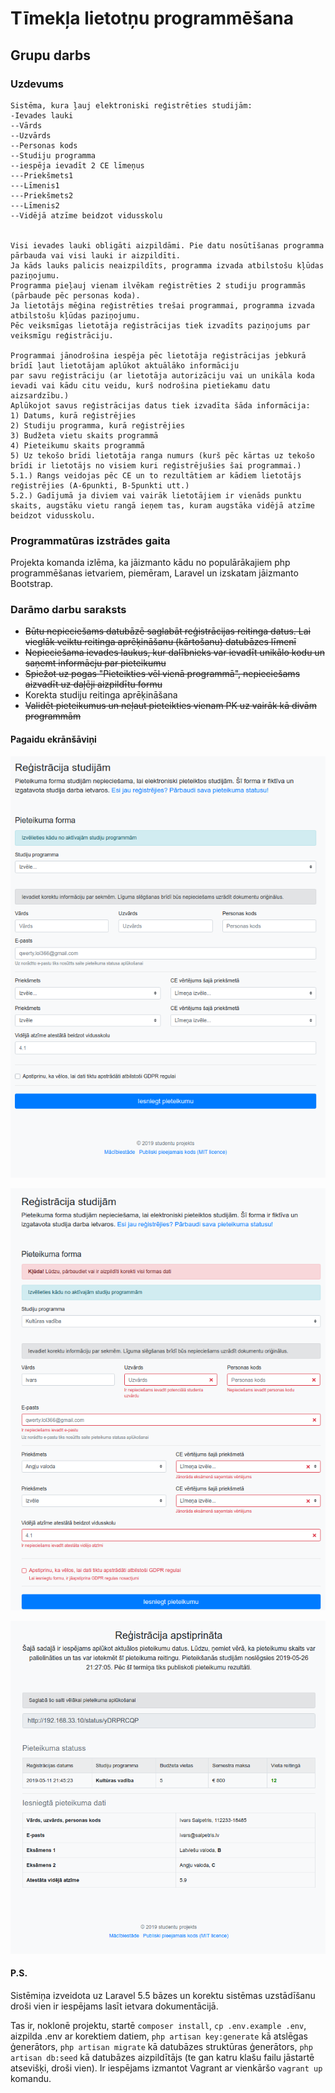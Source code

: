 # Tīmekļa lietotņu programmēšana
## Grupu darbs

### Uzdevums
```text
Sistēma, kura ļauj elektroniski reģistrēties studijām:
-Ievades lauki
--Vārds
--Uzvārds
--Personas kods
--Studiju programma
--iespēja ievadīt 2 CE līmeņus
---Priekšmets1
---Līmenis1
---Priekšmets2
---Līmenis2
--Vidējā atzīme beidzot vidusskolu


Visi ievades lauki obligāti aizpildāmi. Pie datu nosūtīšanas programma pārbauda vai visi lauki ir aizpildīti.
Ja kāds lauks palicis neaizpildīts, programma izvada atbilstošu kļūdas paziņojumu.
Programma pieļauj vienam ilvēkam reģistrēties 2 studiju programmās (pārbaude pēc personas koda). 
Ja lietotājs mēģina reģistrēties trešai programmai, programma izvada atbilstošu kļūdas paziņojumu.
Pēc veiksmīgas lietotāja reģistrācijas tiek izvadīts paziņojums par veiksmīgu reģistrāciju.

Programmai jānodrošina iespēja pēc lietotāja reģistrācijas jebkurā brīdī ļaut lietotājam aplūkot aktuālāko informāciju 
par savu reģistrāciju (ar lietotāja autorizāciju vai un unikāla koda ievadi vai kādu citu veidu, kurš nodrošina pietiekamu datu aizsardzību.)
Aplūkojot savus reģistrācijas datus tiek izvadīta šāda informācija:
1) Datums, kurā reģistrējies
2) Studiju programma, kurā reģistrējies
3) Budžeta vietu skaits programmā
4) Pieteikumu skaits programmā
5) Uz tekošo brīdi lietotāja ranga numurs (kurš pēc kārtas uz tekošo brīdi ir lietotājs no visiem kuri reģistrējušies šai programmai.)
5.1.) Rangs veidojas pēc CE un to rezultātiem ar kādiem lietotājs reģistrējies (A-6punkti, B-5punkti utt.)
5.2.) Gadījumā ja diviem vai vairāk lietotājiem ir vienāds punktu skaits, augstāku vietu rangā ieņem tas, kuram augstāka vidējā atzīme beidzot vidusskolu.

```

### Programmatūras izstrādes gaita

Projekta komanda izlēma, ka jāizmanto kādu no populārākajiem php programmēšanas ietvariem, piemēram, Laravel un 
izskatam jāizmanto Bootstrap.

### Darāmo darbu saraksts

* ~~Būtu nepieciešams datubāzē saglabāt reģistrācijas reitinga datus. Lai vieglāk veiktu reitinga aprēķināšanu (kārtošanu) datubāzes līmenī~~
* ~~Nepieciešama ievades laukus, kur dalībnieks var ievadīt unikālo kodu un saņemt informācju par pieteikumu~~
* ~~Spiežot uz pogas "Pieteikties vēl vienā programmā", nepieciešams aizvadīt uz daļēji aizpildītu formu~~
* Korekta studiju reitinga aprēķināšana
* ~~Validēt pieteikumus un neļaut pieteikties vienam PK uz vairāk kā divām programmām~~

#### Pagaidu ekrānšāviņi

![Sākuma ekrāns](public/screens/1.png?raw=true "1")

![Validācijas aptivenais izskats](public/screens/2.png?raw=true "2")

![Statusa logs](public/screens/3.png?raw=true "3")
 
#### P.S.

Sistēmiņa izveidota uz Laravel 5.5 bāzes un korektu sistēmas uzstādīšanu droši vien ir iespējams lasīt ietvara dokumentācijā.

Tas ir, noklonē projektu, startē `composer install`, `cp .env.example .env`, aizpilda .env ar korektiem datiem, `php artisan key:generate` kā atslēgas ģenerātors, `php artisan migrate` kā datubāzes 
struktūras ģenerātors, `php artisan db:seed` kā datubāzes aizpildītājs (te gan katru klašu failu jāstartē atsevišķi, droši vien).
Ir iespējams izmantot Vagrant ar vienkāršo `vagrant up` komandu. 